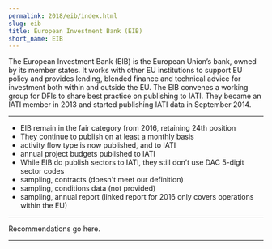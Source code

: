 ```yaml
---
permalink: 2018/eib/index.html
slug: eib
title: European Investment Bank (EIB)
short_name: EIB
---
```


The European Investment Bank (EIB) is the European Union’s bank, owned by its member states. It works with other EU institutions to support EU policy and provides lending, blended finance and technical advice for investment both within and outside the EU. The EIB convenes a working group for DFIs to share best practice on publishing to IATI. They became an IATI member in 2013 and started publishing IATI data in September 2014. 

---

- EIB remain in the fair category from 2016, retaining 24th position
- They continue to publish on at least a monthly basis
- activity flow type is now published, and to IATI
- annual project budgets published to IATI
- While EIB do publish sectors to IATI, they still don’t use DAC 5-digit sector codes
- sampling, contracts (doesn't meet our definition)
- sampling, conditions data (not provided)
- sampling, annual report (linked report for 2016 only covers operations within the EU)

---

Recommendations go here.

---
